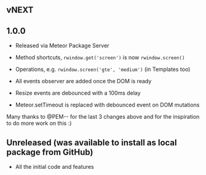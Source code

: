 ## vNEXT

## 1.0.0

* Released via Meteor Package Server
* Method shortcuts, `rwindow.get('screen')` is now `rwindow.screen()`
* Operations, e.g. `rwindow.screen('gte', 'medium')` (in Templates too)

* All events observer are added once the DOM is ready
* Resize events are debounced with a 100ms delay
* Meteor.setTimeout is replaced with debounced event on DOM mutations

Many thanks to @PEM-- for the last 3 changes above and for the
inspiration to do more work on this :)

## Unreleased (was available to install as local package from GitHub)

* All the initial code and features